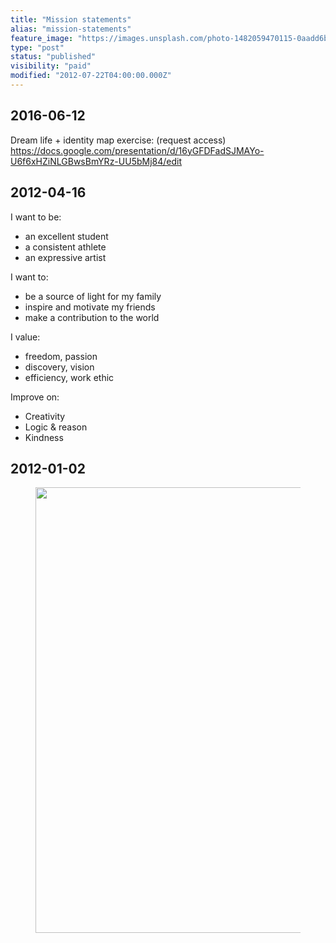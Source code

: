 ```yaml
---
title: "Mission statements"
alias: "mission-statements"
feature_image: "https://images.unsplash.com/photo-1482059470115-0aadd6bf6834?ixlib=rb-1.2.1&q=80&fm=jpg&crop=entropy&cs=tinysrgb&w=2000&fit=max&ixid=eyJhcHBfaWQiOjExNzczfQ"
type: "post"
status: "published"
visibility: "paid"
modified: "2012-07-22T04:00:00.000Z"
---
```


<h2 id="2016-06-12">2016-06-12</h2><p>Dream life + identity map exercise: (request access) <a href="https://docs.google.com/presentation/d/16yGFDFadSJMAYo-U6f6xHZiNLGBwsBmYRz-UU5bMj84/edit">https://docs.google.com/presentation/d/16yGFDFadSJMAYo-U6f6xHZiNLGBwsBmYRz-UU5bMj84/edit</a></p><h2 id="2012-04-16">2012-04-16</h2><p>I want to be:</p><ul><li>an excellent student</li><li>a consistent athlete</li><li>an expressive artist</li></ul><p>I want to:</p><ul><li>be a source of light for my family</li><li>inspire and motivate my friends</li><li>make a contribution to the world</li></ul><p>I value:</p><ul><li>freedom, passion</li><li>discovery, vision</li><li>efficiency, work ethic</li></ul><p>Improve on:</p><ul><li>Creativity</li><li>Logic &amp; reason</li><li>Kindness</li></ul><h2 id="2012-01-02">2012-01-02</h2><figure class="kg-card kg-image-card kg-width-wide"><img src="__GHOST_URL__/content/images/2020/07/8D43FB0C-A656-4588-90C9-013BE9895E6F.jpeg" class="kg-image" alt loading="lazy" width="800" height="713" srcset="__GHOST_URL__/content/images/size/w600/2020/07/8D43FB0C-A656-4588-90C9-013BE9895E6F.jpeg 600w, __GHOST_URL__/content/images/2020/07/8D43FB0C-A656-4588-90C9-013BE9895E6F.jpeg 800w"></figure>
